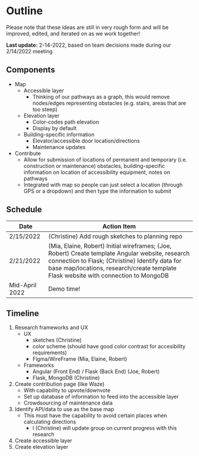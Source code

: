 # Outline

Please note that these ideas are still in very rough form and will be improved, edited, and iterated on as we work together!

**Last update:** 2-14-2022, based on team decisions made during our 2/14/2022 meeting

## Components
- Map
    - Accessible layer
        - Thinking of our pathways as a graph, this would remove nodes/edges representing obstacles (e.g. stairs, areas that are too steep)
    - Elevation layer
        - Color-codes path elevation
        - Display by default
    - Building-specific information
        - Elevator/accessible door location/directions
        - Maintenance updates
- Contribute
    - Allow for submission of locations of permanent and temporary (i.e. construction or maintenance) obstacles, building-specific information on location of accessibility equipment, notes on pathways
    - Integrated with map so people can just select a location (through GPS or a dropdown) and then type the information to submit

## Schedule
| Date | Action Item |
| ---- | ----------- |
| 2/15/2022 | (Christine) Add rough sketches to planning repo |
| 2/21/2022 | (Mia, Elaine, Robert) Initial wireframes; (Joe, Robert) Create template Angular website, research connection to Flask; (Christine) Identify data for base map/locations, research/create template Flask website with connection to MongoDB |
| Mid-April 2022 | Demo time!|

## Timeline
1) Research frameworks and UX
    - UX 
       - sketches (Christine)
       - color scheme (should have good color contrast for accesibility requirements)
       - Figma/WireFrame (Mia, Elaine, Robert)
    - Frameworks
        - Angular (Front End) / Flask (Back End) (Joe, Robert)
        - Flask, MongoDB (Christine)
2) Create contribution page (like Waze)
    - With capability to upvote/downvote
    - Set up database of information to feed into the accessible layer
    - Crowdsourcing of maintenance data
3) Identify API/data to use as the base map
    - This must have the capability to avoid certain places when calculating directions
       - I (Christine) will update group on current progress with this research
4) Create accessible layer
5) Create elevation layer